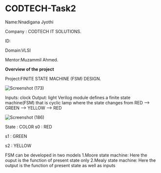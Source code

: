 # CODTECH-Task2

Name:Nnadigana Jyothi

Company : CODTECH IT SOLUTIONS.

ID:

Domain:VLSI

Mentor:Muzammil Ahmed.

**Overview of the project**

Project:FINITE STATE MACHINE (FSM) DESIGN.

![Screenshot (173)](https://github.com/user-attachments/assets/0e3b6339-6912-47fe-9aa8-6046a0202bd7)

Inputs: clock
Output: light
Verilog module defines a finite state machine(FSM) that is cyclic lamp where the state changes from RED --> GREEN --> YELLOW --> RED

![Screenshot (186)](https://github.com/user-attachments/assets/7728b52e-1c35-4ec7-8ceb-fa435b7417f2)

State : COLOR
s0    : RED

s1    : GREEN

s2    : YELLOW

FSM can be developed in two models
1.Moore state machine: Here the ouput is the function of present state only
2.Mealy state machine: Here the output is the function of present state as well as inputs
